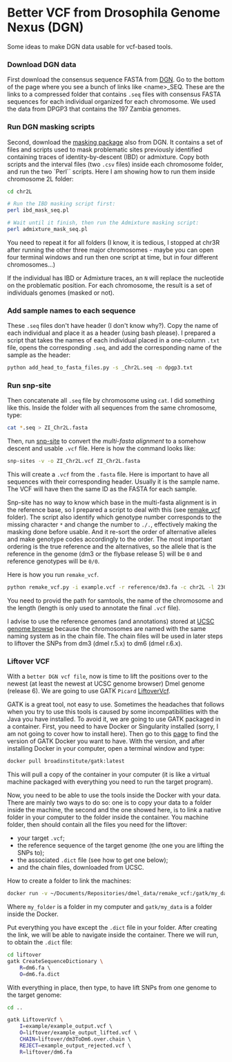 # Better VCF from Drosophila Genome Nexus (DGN)

Some ideas to make DGN data usable for vcf-based tools.

### Download DGN data
First download the consensus sequence FASTA from [DGN](https://www.johnpool.net/genomes.html). Go to the bottom of the page where you see a bunch of links like \<name\>_SEQ. These are the links to a compressed folder that contains `.seq` files with consensus FASTA sequences for each individual organized for each chromosome. We used the data from DPGP3 that contains the 197 Zambia genomes.

### Run DGN masking scripts
Second, download the [masking package](http://johnpool.net/masking.zip) also from DGN. It contains a set of files and scripts used to mask problematic sites previously identified containing traces of identity-by-descent (IBD) or admixture. Copy both scripts and the interval files (two `.csv` files) inside each chromosome folder, and run the two `Perl`` scripts. Here I am showing how to run them inside chromosome 2L folder:

```zsh
cd chr2L

# Run the IBD masking script first:
perl ibd_mask_seq.pl

# Wait until it finish, then run the Admixture masking script:
perl admixture_mask_seq.pl
```

You need to repeat it for all folders (I know, it is tedious, I stopped at chr3R after running the other three major chromosomes - maybe you can open four terminal windows and run then one script at time, but in four different chromosomes...)

If the individual has IBD or Admixture traces, an `N` will replace the nucleotide on the problematic position. For each chromosome, the result is a set of individuals genomes (masked or not). 

### Add sample names to each sequence
These `.seq` files don't have header (I don't know why?). Copy the name of each individual and place it as a header (using bash please). I prepared a script that takes the names of each individual placed in a one-column `.txt` file, opens the corresponding `.seq`, and add the corresponding name of the sample as the header:

```zsh
python add_head_to_fasta_files.py -s _Chr2L.seq -n dpgp3.txt
```

### Run snp-site
Then concatenate all `.seq` file by chromosome using `cat`. I did something like this. Inside the folder with all sequences from the same chromosome, type:

```zsh
cat *.seq > ZI_Chr2L.fasta
```

Then, run [snp-site](https://sanger-pathogens.github.io/snp-sites/) to convert the *multi-fasta alignment* to a somehow descent and usable `.vcf` file. Here is how the command looks like:

```zsh
snp-sites -v -o ZI_Chr2L.vcf ZI_Chr2L.fasta
```

This will create a `.vcf` from the `.fasta` file. Here is important to have all sequences with their corresponding header. Usually it is the sample name. The VCF will have then the same ID as the FASTA for each sample. 

Snp-site has no way to know which base in the multi-fasta alignment is in the reference base, so I prepared a script to deal with this (see [remake_vcf](https://github.com/vitorpavinato/dmel_data/tree/main/remake_vcf) folder). The script also identify which genotype number corresponds to the missing character `*` and change the number to `./.`, effectively making the masking done before usable. And it re-sort the order of alternative alleles and make genotype codes accordingly to the order. The most important ordering is the true reference and the alternatives, so the allele that is the reference in the genome (dm3 or the flybase release 5) will be `0` and reference genotypes will be `0/0`. 

Here is how you run `remake_vcf`.
```zsh
python remake_vcf.py -i example.vcf -r reference/dm3.fa -c chr2L -l 23011544 -o example_output.vcf -s /usr/local/anaconda3/envs/bioinfo/bin/samtools
```

You need to provid the path for samtools, the name of the chromosome and the length (length is only used to annotate the final `.vcf` file).

I advise to use the reference genomes (and annotations) stored at [UCSC genome browse](https://genome.ucsc.edu/cgi-bin/hgGateway) because the chromosomes are named with the same naming system as in the chain file. The chain files will be used in later steps to liftover the SNPs from dm3 (dmel r.5.x) to dm6 (dmel r.6.x).

### Liftover VCF
With a `better DGN vcf file`, now is time to lift the positions over to the newest (at least the newest at UCSC genome browser) Dmel genome (release 6). We are going to use GATK `Picard` [LiftoverVcf](https://gatk.broadinstitute.org/hc/en-us/articles/360037060932-LiftoverVcf-Picard). 

GATK is a great tool, not easy to use. Sometimes the headaches that follows when you try to use this tools is caused by some incompatibilities with the Java you have installed. To avoid it, we are going to use GATK packaged in a container. First, you need to have Docker or Singularity installed (sorry, I am not going to cover how to install here). Then go to this [page](https://hub.docker.com/r/broadinstitute/gatk/tags/) to find the version of GATK Docker you want to have. With the version, and after installing Docker in your computer, open a terminal window and type:

```zsh
docker pull broadinstitute/gatk:latest
```
This will pull a copy of the container in your computer (it is like a virtual machine packaged with everything you need to run the target program).

Now, you need to be able to use the tools inside the Docker with your data. There are mainly two ways to do so: one is to copy your data to a folder inside the machine, the second and the one showed here, is to link a native folder in your computer to the folder inside the container. You machine folder, then should contain all the files you need for the liftover:
- your target `.vcf`;
- the reference sequence of the target genome (the one you are lifting the SNPs to);
- the associated `.dict` file (see how to get one below);
- and the chain files, downloaded from UCSC.

How to create a folder to link the machines:
```zsh
docker run -v ~/Documents/Repositories/dmel_data/remake_vcf:/gatk/my_data -it broadinstitute/gatk:latest
```

Where `my_folder` is a folder in my computer and `gatk/my_data` is a folder inside the Docker.

Put everything you have except the `.dict` file in your folder. After creating the link, we will be able to navigate inside the container. There we will run, to obtain the `.dict` file:

```bash
cd liftover
gatk CreateSequenceDictionary \ 
    R=dm6.fa \ 
    O=dm6.fa.dict
```

With everything in place, then type, to have lift SNPs from one genome to the target genome:
```bash
cd ..

gatk LiftoverVcf \  
    I=example/example_output.vcf \ 
    O=liftover/example_output_lifted.vcf \  
    CHAIN=liftover/dm3ToDm6.over.chain \  
    REJECT=example_output_rejected.vcf \  
    R=liftover/dm6.fa

```
